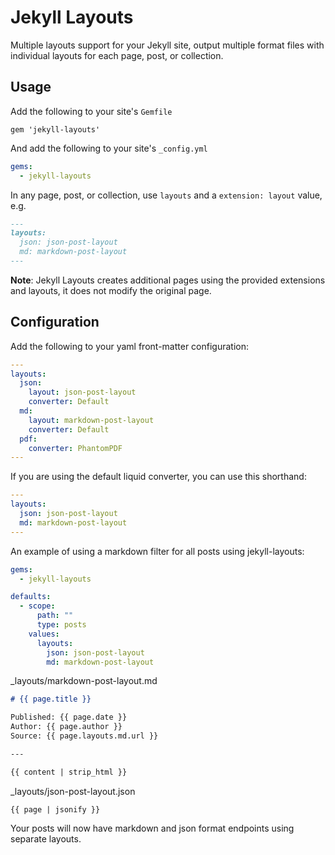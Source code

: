 # Jekyll Layouts

Multiple layouts support for your Jekyll site, output multiple format files with individual layouts for each page, post, or collection.

## Usage

Add the following to your site's `Gemfile`

```
gem 'jekyll-layouts'
```

And add the following to your site's `_config.yml`

```yml
gems:
  - jekyll-layouts
```

In any page, post, or collection, use `layouts` and a `extension: layout` value, e.g.

```markdown
---
layouts:
  json: json-post-layout
  md: markdown-post-layout
---
```

**Note**: Jekyll Layouts creates additional pages using the provided extensions and layouts, it does not modify the original page.

## Configuration

Add the following to your yaml front-matter configuration:

```yaml
---
layouts:
  json:
    layout: json-post-layout
    converter: Default
  md:
    layout: markdown-post-layout
    converter: Default
  pdf:
    converter: PhantomPDF
---
```

If you are using the default liquid converter, you can use this shorthand:

```yaml
---
layouts:
  json: json-post-layout
  md: markdown-post-layout
---
```

An example of using a markdown filter for all posts using jekyll-layouts:

```yaml
gems:
  - jekyll-layouts

defaults:
  - scope:
      path: ""
      type: posts
    values:
      layouts:
        json: json-post-layout
        md: markdown-post-layout
```

_layouts/markdown-post-layout.md
```markdown
# {{ page.title }}

Published: {{ page.date }}
Author: {{ page.author }}
Source: {{ page.layouts.md.url }}

---

{{ content | strip_html }}
```

_layouts/json-post-layout.json
```
{{ page | jsonify }}
```

Your posts will now have markdown and json format endpoints using separate layouts.
